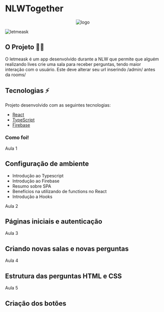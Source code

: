 # NLWTogether
<div align="center" > 
  
![logo](https://user-images.githubusercontent.com/71277209/123522785-f55e4800-d695-11eb-9908-d183c3836b88.png)
  
 </div>

![letmeask](https://user-images.githubusercontent.com/71277209/123523004-66eac600-d697-11eb-8a67-c878b37acf4d.png)


## O Projeto :technologist:
O letmeask é um app desenvolvido durante a NLW que permite que alguém realizando lives crie uma sala para receber perguntas, tendo maior interação com o usuário. Este deve alterar seu url inserindo /admin/ antes da rooms/

## Tecnologias 	:zap:

Projeto desenvolvido com as seguintes tecnologias:

- [React](https://reactjs.org)
- [TypeScript](https://www.typescriptlang.org/)
- [Firebase](https://firebase.google.com/)

### Como foi!

<p>Aula 1</p>
<h2> Configuração de ambiente </h2>
<ul>
  <li> Introdução ao Typescript </li>
  <li> Introdução ao Firebase </li>
  <li> Resumo sobre SPA </li>
  <li> Benefícios na utilizando de functions no React </li>
  <li> Introdução a Hooks </li>
</ul>

<p>Aula 2</p>
<h2> Páginas iniciais e autenticação </h2>

<p>Aula 3</p>
<h2> Criando novas salas e novas perguntas</h2>

<p>Aula 4</p>
<h2>Estrutura das perguntas HTML e CSS</h2>

<p>Aula 5</p>
<h2> Criação dos botões  </h2>
